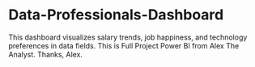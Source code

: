 # Data-Professionals-Dashboard
This dashboard visualizes salary trends, job happiness, and technology preferences in data fields. This is Full Project Power BI from Alex The Analyst. Thanks, Alex.
